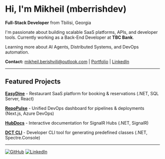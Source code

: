 # Hi, I'm Mikheil (mberrishdev)

**Full-Stack Developer** from Tbilisi, Georgia

I'm passionate about building scalable SaaS platforms, APIs, and developer tools. Currently working as a Back-End Developer at **TBC Bank**.

Learning more about AI Agents, Distributed Systems, and DevOps automation.

**Contact:** [mikheil.berishvili@outlook.com](mailto:mikheil.berishvili@outlook.com) | [Portfolio](https://mberrishdev.me) | [LinkedIn](https://linkedin.com/in/mberrishdev)

---

## Featured Projects

**[EasyDine](https://github.com/mberrishdev/easydine)** - Restaurant SaaS platform for booking & reservations (.NET, SQL Server, React)

**[RepoPulse](https://github.com/mberrishdev/repopulse)** - Unified DevOps dashboard for pipelines & deployments (Next.js, Azure DevOps)

**[HubDocs](https://github.com/mberrishdev/hubdocs)** - Interactive documentation for SignalR Hubs (.NET, SignalR)

**[DCT CLI](https://github.com/mberrishdev/dct)** - Developer CLI tool for generating predefined classes (.NET, Spectre.Console)

---

[![GitHub](https://img.shields.io/badge/GitHub-mberrishdev-181717?style=flat&logo=github)](https://github.com/mberrishdev)
[![LinkedIn](https://img.shields.io/badge/LinkedIn-mberrishdev-0A66C2?style=flat&logo=linkedin)](https://linkedin.com/in/mberrishdev)
